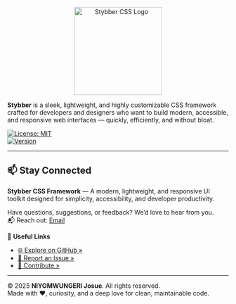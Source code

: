<p align="center">
  <img src="https://higoverseserver.vercel.app/assets/Stybber.png" alt="Stybber CSS Logo" width="200" />
</p>

**Stybber** is a sleek, lightweight, and highly customizable CSS framework crafted for developers and designers who want to build modern, accessible, and responsive web interfaces — quickly, efficiently, and without bloat.

[![License: MIT](https://img.shields.io/badge/License-MIT-green.svg)](LICENSE)  
[![Version](https://img.shields.io/badge/version-1.0.1-red)]()

---

## 📫 Stay Connected

**Stybber CSS Framework** — A modern, lightweight, and responsive UI toolkit designed for simplicity, accessibility, and developer productivity.

Have questions, suggestions, or feedback? We’d love to hear from you.  
📬 Reach out: [Email](mailto:writetounity@gmail.com)

🔗 **Useful Links**  
- [🌐 Explore on GitHub »](https://github.com/njosuedev/stybber)  
- [🐞 Report an Issue »](https://github.com/njosuedev/stybber/issues)  
- [🤝 Contribute »](https://github.com/njosuedev/stybber/blob/main/CONTRIBUTING.md)

---

© 2025 **NIYOMWUNGERI Josue**. All rights reserved.  
Made with ❤️, curiosity, and a deep love for clean, maintainable code.

